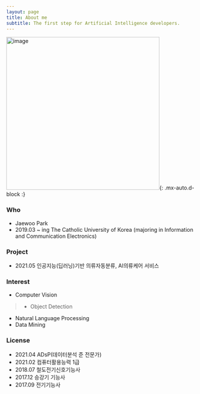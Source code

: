 ```yaml
---
layout: page
title: About me
subtitle: The first step for Artificial Intelligence developers.
---
```

<img width="404" alt="image" src="https://user-images.githubusercontent.com/68190553/126737310-3abbf37e-a7c4-400f-acb0-1fe55481885b.png">{: .mx-auto.d-block :}

### Who
 - Jaewoo Park
 - 2019.03 ~ ing The Catholic University of Korea (majoring in Information and Communication Electronics)

### Project 
 - 2021.05 인공지능(딥러닝)기반 의류자동분류, AI의류케어 서비스

### Interest 
 - Computer Vision 
 > * Object Detection
 - Natural Language Processing 
 - Data Mining 

### License 
 - 2021.04 ADsP(데이터분석 준 전문가)
 - 2021.02 컴퓨터활용능력 1급
 - 2018.07 철도전기신호기능사
 - 2017.12 승강기 기능사
 - 2017.09 전기기능사
